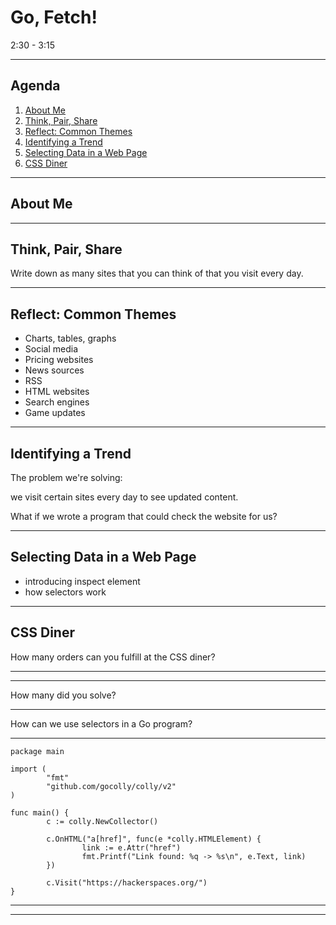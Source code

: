 # Go, Fetch!

2:30 - 3:15

---

<!-- omit in toc -->
## Agenda

1. [About Me](#about-me)
1. [Think, Pair, Share](#think-pair-share)
1. [Reflect: Common Themes](#reflect-common-themes)
1. [Identifying a Trend](#identifying-a-trend)
1. [Selecting Data in a Web Page](#selecting-data-in-a-web-page)
1. [CSS Diner](#css-diner)

---

## About Me

---

## Think, Pair, Share

Write down as many sites that you can think of that you visit every day.

---

## Reflect: Common Themes

- Charts, tables, graphs
- Social media
- Pricing websites
- News sources
- RSS
- HTML websites
- Search engines
- Game updates

---

## Identifying a Trend

The problem we're solving:

we visit certain sites every day to see updated content.

What if we wrote a program that could check the website for us?

---

## Selecting Data in a Web Page

- introducing inspect element
- how selectors work

---

## CSS Diner

How many orders can you fulfill at the CSS diner?

---

<!-- .slide: data-background-iframe="https://flukeout.github.io/" data-background-interactive data-preload -->

---

How many did you solve?

---

How can we use selectors in a Go program?

---

```golang
package main

import (
        "fmt"
        "github.com/gocolly/colly/v2"
)

func main() {
        c := colly.NewCollector()

        c.OnHTML("a[href]", func(e *colly.HTMLElement) {
                link := e.Attr("href")
                fmt.Printf("Link found: %q -> %s\n", e.Text, link)
        })

        c.Visit("https://hackerspaces.org/")
}
```

---

<!-- .slide: data-background-iframe="https://repl.it/@droxey/go-fetch?lite=1" data-background-interactive data-preload -->

---
